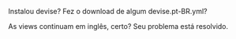Instalou devise?
Fez o download de algum devise.pt-BR.yml?

As views continuam em inglês, certo? Seu problema está resolvido.